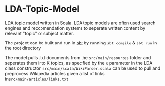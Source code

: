 # LDA-Topic-Model


[LDA topic model](https://en.wikipedia.org/wiki/Latent_Dirichlet_allocation) written in Scala. LDA topic models are
often used search engines and reccomendation systems to seperate written content by relevant "topic" or subject matter.

The project can be built and run in [sbt](https://www.scala-sbt.org/) by running ``sbt compile`` & ``sbt run``
in the root directory. 

The model pulls .txt documents from the ``src/main/resources`` folder and seperates them 
into K topics, as specified by the ``K`` parameter in the LDA class constructor. ``src/main/scala/WikiParser.scala`` 
can be used to pull and preprocess Wikipedia articles given a list of links in``src/main/articles/links.txt`` 
